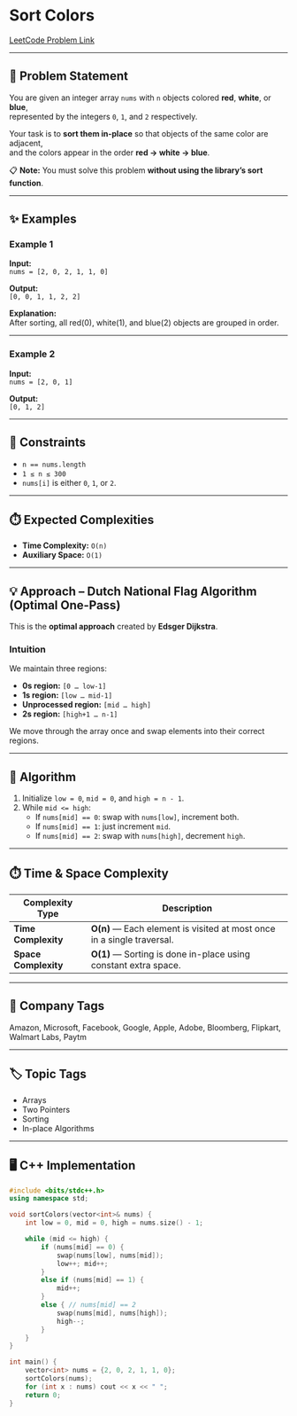 # Sort Colors

[LeetCode Problem Link](https://leetcode.com/problems/sort-colors/)

---

## 📌 Problem Statement
You are given an integer array `nums` with `n` objects colored **red**, **white**, or **blue**,  
represented by the integers `0`, `1`, and `2` respectively.  

Your task is to **sort them in-place** so that objects of the same color are adjacent,  
and the colors appear in the order **red → white → blue**.

📋 **Note:** You must solve this problem **without using the library’s sort function**.

---

## ✨ Examples

### Example 1
**Input:**  
`nums = [2, 0, 2, 1, 1, 0]`  

**Output:**  
`[0, 0, 1, 1, 2, 2]`  

**Explanation:**  
After sorting, all red(0), white(1), and blue(2) objects are grouped in order.

---

### Example 2
**Input:**  
`nums = [2, 0, 1]`  

**Output:**  
`[0, 1, 2]`  

---

## 🎯 Constraints
- `n == nums.length`  
- `1 ≤ n ≤ 300`  
- `nums[i]` is either `0`, `1`, or `2`.

---

## ⏱️ Expected Complexities
- **Time Complexity:** `O(n)`  
- **Auxiliary Space:** `O(1)`  

---

## 💡 Approach – Dutch National Flag Algorithm (Optimal One-Pass)
This is the **optimal approach** created by **Edsger Dijkstra**.

### Intuition
We maintain three regions:
- **0s region:** `[0 … low-1]`
- **1s region:** `[low … mid-1]`
- **Unprocessed region:** `[mid … high]`
- **2s region:** `[high+1 … n-1]`

We move through the array once and swap elements into their correct regions.

---

## 🧠 Algorithm
1. Initialize `low = 0`, `mid = 0`, and `high = n - 1`.  
2. While `mid <= high`:  
   - If `nums[mid] == 0`: swap with `nums[low]`, increment both.  
   - If `nums[mid] == 1`: just increment `mid`.  
   - If `nums[mid] == 2`: swap with `nums[high]`, decrement `high`.  

---

## ⏱️ Time & Space Complexity

| Complexity Type | Description |
|------------------|-------------|
| **Time Complexity** | **O(n)** — Each element is visited at most once in a single traversal. |
| **Space Complexity** | **O(1)** — Sorting is done in-place using constant extra space. |

---

## 🏢 Company Tags
Amazon, Microsoft, Facebook, Google, Apple, Adobe, Bloomberg, Flipkart, Walmart Labs, Paytm

---

## 🏷️ Topic Tags
- Arrays  
- Two Pointers  
- Sorting  
- In-place Algorithms  

---

## 🖥️ C++ Implementation

```cpp
#include <bits/stdc++.h>
using namespace std;

void sortColors(vector<int>& nums) {
    int low = 0, mid = 0, high = nums.size() - 1;

    while (mid <= high) {
        if (nums[mid] == 0) {
            swap(nums[low], nums[mid]);
            low++; mid++;
        }
        else if (nums[mid] == 1) {
            mid++;
        }
        else { // nums[mid] == 2
            swap(nums[mid], nums[high]);
            high--;
        }
    }
}

int main() {
    vector<int> nums = {2, 0, 2, 1, 1, 0};
    sortColors(nums);
    for (int x : nums) cout << x << " ";
    return 0;
}

```
